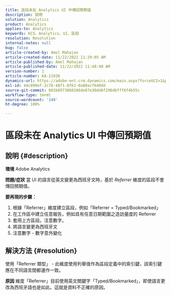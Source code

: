```yaml
---
title: 區段未在 Analytics UI 中傳回預期值
description: 說明
solution: Analytics
product: Analytics
applies-to: Analytics
keywords: KCS、Analytics、UI、區段
resolution: Resolution
internal-notes: null
bug: false
article-created-by: Amol Mahajan
article-created-date: 11/22/2022 11:29:05 AM
article-published-by: Amol Mahajan
article-published-date: 11/22/2022 11:48:48 AM
version-number: 1
article-number: KA-21036
dynamics-url: https://adobe-ent.crm.dynamics.com/main.aspx?forceUCI=1&pagetype=entityrecord&etn=knowledgearticle&id=6cf79ed9-586a-ed11-9561-6045bd006d92
exl-id: 44c899ef-2c76-48f1-8f62-0a80acf640dd
source-git-commit: 001b6973868266de87e30dd6f296dbfff6f4b55c
workflow-type: tm+mt
source-wordcount: '149'
ht-degree: 100%

---
```


# 區段未在 Analytics UI 中傳回預期值

## 說明 {#description}

<b>環境</b>
Adobe Analytics


<b>問題/症狀</b>
當 UI 的語言從英文變更為西班牙文時，基於 *Referrer* 維度的區段不會傳回預期值。



<b>要再現的步驟：</b>

1. 根據「Referrer」維度建立區段，例如「Referrer = Typed/Bookmarked」
2. 在工作區中建立任意報告，例如具有任意日期範圍之造訪量度的 Referrer
3. 套用上方區段。注意數字。
4. 將語言變更為西班牙文
5. 注意數字 - 數字意外變化



## 解決方法 {#resolution}


使用「Referrer 類型」 - 此維度使用列舉值作為區段定義中的索引鍵，該索引鍵應在不同語言間都運作一致。


<b>原因</b>
維度「Referrer」目前使用英文關鍵字「Typed/Bookmarked」，即使語言更改為西班牙語也是如此。這就是資料不正確的原因。

